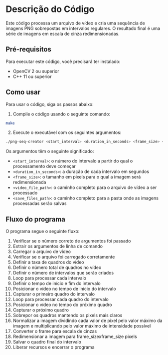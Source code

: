 # Descrição do Código

Este código processa um arquivo de vídeo e cria uma sequência de imagens PNG sobrepostas em intervalos regulares. O resultado final é uma série de imagens em escala de cinza redimensionadas.

## Pré-requisitos

Para executar este código, você precisará ter instalado:

- OpenCV 2 ou superior
- C++ 11 ou superior

## Como usar

Para usar o código, siga os passos abaixo:

1. Compile o código usando o seguinte comando:

```sh 
make
```

2. Execute o executável com os seguintes argumentos:
```sh 
./png-seq-creator <start_interval> <duration_in_seconds> <frame_size> <video_file_path> <save_files_path>
```


Os argumentos têm o seguinte significado:

- `<start_interval>`: o número do intervalo a partir do qual o processamento deve começar
- `<duration_in_seconds>`: a duração de cada intervalo em segundos
- `<frame_size>`: o tamanho em pixels para o qual a imagem será redimensionada
- `<video_file_path>`: o caminho completo para o arquivo de vídeo a ser processado
- `<save_files_path>`: o caminho completo para a pasta onde as imagens processadas serão salvas

## Fluxo do programa

O programa segue o seguinte fluxo:

1. Verificar se o número correto de argumentos foi passado
2. Extrair os argumentos de linha de comando
3. Carregar o arquivo de vídeo
4. Verificar se o arquivo foi carregado corretamente
5. Definir a taxa de quadros do vídeo
6. Definir o número total de quadros no vídeo
7. Definir o número de intervalos que serão criados
8. Loop para processar cada intervalo
9. Definir o tempo de início e fim do intervalo
10. Posicionar o vídeo no tempo de início do intervalo
11. Capturar o primeiro quadro do intervalo
12. Loop para processar cada quadro do intervalo
13. Posicionar o vídeo no tempo do próximo quadro
14. Capturar o próximo quadro
15. Sobrepor os quadros mantendo os pixels mais claros
16. Normalizar a imagem dividindo cada valor de pixel pelo valor máximo da imagem e multiplicando pelo valor máximo de intensidade possível
17. Converter o frame para escala de cinzas
18. Redimensionar a imagem para frame_sizexframe_size pixels
19. Salvar o quadro final do intervalo
20. Liberar recursos e encerrar o programa
